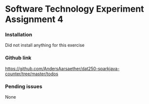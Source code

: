# Software Technology Experiment Assignment 4

### Installation
Did not install anything for this exercise

### Github link
https://github.com/AndersAarsaether/dat250-sparkjava-counter/tree/master/todos

### Pending issues
None
